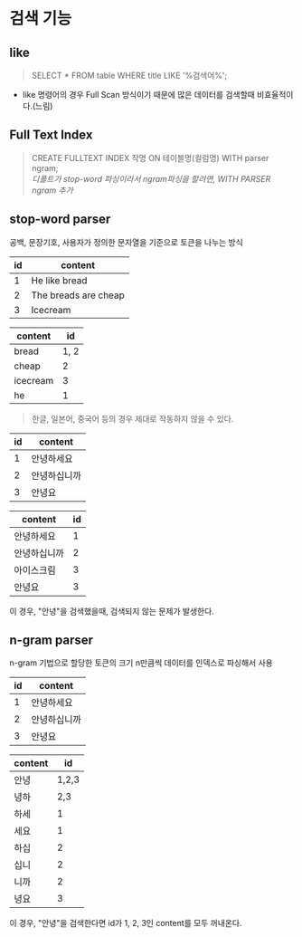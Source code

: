 # 검색 기능

## like
> SELECT * FROM table WHERE title LIKE '%검색어%';
- like 명령어의 경우 Full Scan 방식이기 때문에 많은 데이터를 검색할때 비효율적이다.(느림)

## Full Text Index
> CREATE FULLTEXT INDEX 작명
ON 테이블명(컬럼명) WITH parser ngram;   
*디폴트가 stop-word 파싱이라서 ngram파싱을 할려면, WITH PARSER ngram 추가*

## stop-word parser
공백, 문장기호, 사용자가 정의한 문자열을 기준으로 토큰을 나누는 방식 

|id|content|
|------|---|
|1|He like bread|
|2|The breads are cheap|
|3|Icecream|

|content|id|
|------|---|
|bread|1, 2|
|cheap|2|
|icecream|3|
|he|1|

> 한글, 일본어, 중국어 등의 경우 제대로 작동하지 않을 수 있다.

|id|content|
|------|---|
|1|안녕하세요|
|2|안녕하십니까|
|3|안녕요|

|content|id|
|------|---|
|안녕하세요|1|
|안녕하십니까|2|
|아이스크림|3|
|안녕요|3|

이 경우, "안녕"을 검색했을때, 검색되지 않는 문제가 발생한다.

## n-gram parser
n-gram 기법으로 할당한 토큰의 크기 n만큼씩 데이터를 인덱스로 파싱해서 사용

|id|content|
|------|---|
|1|안녕하세요|
|2|안녕하십니까|
|3|안녕요|

|content|id|
|------|---|
|안녕|1,2,3|
|녕하|2,3|
|하세|1|
|세요|1|
|하십|2|
|십니|2|
|니까|2|
|녕요|3|

이 경우, "안녕"을 검색한다면 id가 1, 2, 3인 content를 모두 꺼내온다.
